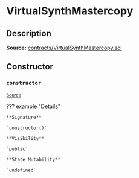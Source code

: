 # VirtualSynthMastercopy

## Description

**Source:** [contracts/VirtualSynthMastercopy.sol](https://github.com/Synthetixio/synthetix/tree/v2.42.1/contracts/VirtualSynthMastercopy.sol)

## Constructor

### `constructor`

<sub>[Source](https://github.com/Synthetixio/synthetix/tree/v2.42.1/contracts/VirtualSynthMastercopy.sol#L9)</sub>

??? example "Details"

    **Signature**

    `constructor()`

    **Visibility**

    `public`

    **State Mutability**

    `undefined`
